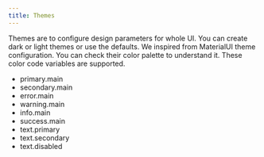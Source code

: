 ```yaml
---
title: Themes
---
```


Themes are to configure design parameters for whole UI. You can create dark or light themes or use the defaults. We inspired from MaterialUI theme configuration. You can check their color palette to understand it. 
These color code variables are supported.

- primary.main
- secondary.main
- error.main
- warning.main
- info.main
- success.main
- text.primary
- text.secondary
- text.disabled